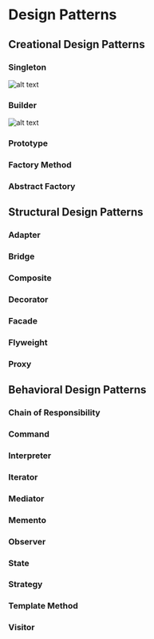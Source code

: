 # Design Patterns

## Creational Design Patterns
### Singleton
![alt text](http://www.plantuml.com/plantuml/proxy?cache=no&src=https://raw.githubusercontent.com/neo-the-1/design-patterns/master/src/main/resources/singleton.txt)
### Builder
![alt text](http://www.plantuml.com/plantuml/proxy?cache=no&src=https://raw.githubusercontent.com/neo-the-1/design-patterns/master/src/main/resources/builder.txt)
### Prototype
### Factory Method
### Abstract Factory

## Structural Design Patterns
### Adapter
### Bridge
### Composite
### Decorator
### Facade
### Flyweight
### Proxy

## Behavioral Design Patterns
### Chain of Responsibility
### Command
### Interpreter
### Iterator
### Mediator
### Memento
### Observer
### State
### Strategy
### Template Method
### Visitor
